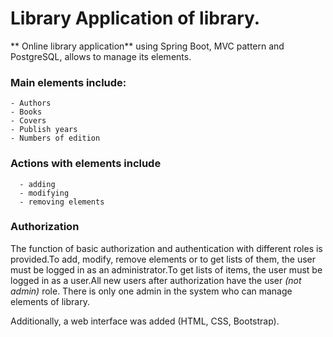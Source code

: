# Library Application of library.
** Online library application** using Spring Boot, MVC pattern and PostgreSQL, allows to manage its elements.
### Main elements include:
    - Authors
    - Books
    - Covers
    - Publish years
    - Numbers of edition
### Actions with elements include 
      - adding
      - modifying
      - removing elements
### Authorization
The function of basic authorization and authentication with different roles is provided.To add, modify, remove elements or to get lists of them, the user must be logged in as an administrator.To get lists of items, the user must be logged in as a user.All new users after authorization have the user *(not admin)* role. There is only one admin in the system who can manage elements of library.

Additionally, a web interface was added (HTML, CSS, Bootstrap).
